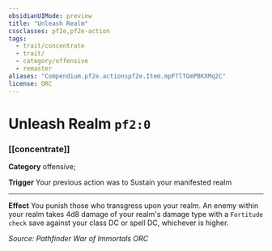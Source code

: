 ```yaml
---
obsidianUIMode: preview
title: "Unleash Realm"
cssclasses: pf2e,pf2e-action
tags:
  - trait/concentrate
  - trait/
  - category/offensive
  - remaster
aliases: "Compendium.pf2e.actionspf2e.Item.mpFTlTGmPBKXMq2C"
license: ORC
---
```

# Unleash Realm `pf2:0`

### [[concentrate]]

**Category** offensive; 




**Trigger** Your previous action was to Sustain your manifested realm

* * *

**Effect** You punish those who transgress upon your realm. An enemy within your realm takes 4d8 damage of your realm's damage type with a `Fortitude check` save against your class DC or spell DC, whichever is higher.

*Source: Pathfinder War of Immortals*
*ORC*